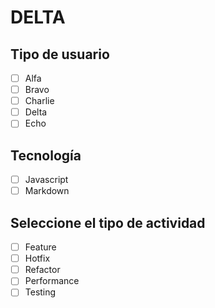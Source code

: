 # DELTA

## Tipo de usuario

- [ ] Alfa
- [ ] Bravo 
- [ ] Charlie
- [ ] Delta
- [ ] Echo

## Tecnología

- [ ] Javascript
- [ ] Markdown

## Seleccione el tipo de actividad

- [ ] Feature
- [ ] Hotfix
- [ ] Refactor
- [ ] Performance
- [ ] Testing
